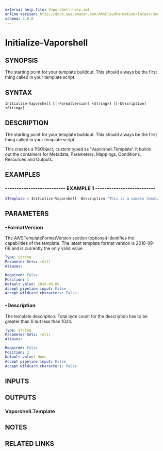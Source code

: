 ```yaml
---
external help file: Vaporshell-help.xml
online version: http://docs.aws.amazon.com/AWSCloudFormation/latest/UserGuide/create-reusable-transform-function-snippets-and-add-to-your-template-with-aws-include-transform.html
schema: 2.0.0
---
```


# Initialize-Vaporshell

## SYNOPSIS
The starting point for your template buildout.
This should always be the first thing called in your template script.

## SYNTAX

```
Initialize-Vaporshell [[-FormatVersion] <String>] [[-Description] <String>]
```

## DESCRIPTION
The starting point for your template buildout.
This should always be the first thing called in your template script.

This creates a PSObject, custom typed as 'Vaporshell.Template'.
It builds out the containers for Metadata, Parameters, Mappings, Conditions, Resources and Outputs.

## EXAMPLES

### -------------------------- EXAMPLE 1 --------------------------
```powershell
$Template = Initialize-Vaporshell -Description "This is a sample template that builds an S3 bucket"
```

## PARAMETERS

### -FormatVersion
The AWSTemplateFormatVersion section (optional) identifies the capabilities of the template. The latest template format version is 2010-09-09 and is currently the only valid value.

```yaml
Type: String
Parameter Sets: (All)
Aliases: 

Required: False
Position: 1
Default value: 2010-09-09
Accept pipeline input: False
Accept wildcard characters: False
```

### -Description
The template description. Total byte count for the description has to be greater than 0 but less than 1024.

```yaml
Type: String
Parameter Sets: (All)
Aliases: 

Required: False
Position: 2
Default value: None
Accept pipeline input: False
Accept wildcard characters: False
```

## INPUTS

## OUTPUTS

### Vaporshell.Template

## NOTES

## RELATED LINKS


